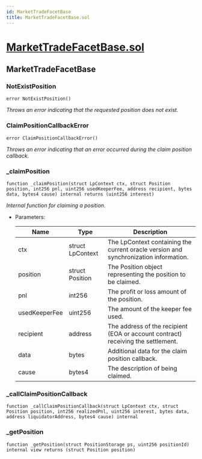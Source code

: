 ```yaml
---
id: MarketTradeFacetBase
title: MarketTradeFacetBase.sol
---
```

# [MarketTradeFacetBase.sol](https://github.com/chromatic-protocol/contracts/tree/main/contracts/core/facets/market/MarketTradeFacetBase.sol)

## MarketTradeFacetBase

### NotExistPosition

```solidity
error NotExistPosition()
```

_Throws an error indicating that the requested position does not exist._

### ClaimPositionCallbackError

```solidity
error ClaimPositionCallbackError()
```

_Throws an error indicating that an error occurred during the claim position callback._

### _claimPosition

```solidity
function _claimPosition(struct LpContext ctx, struct Position position, int256 pnl, uint256 usedKeeperFee, address recipient, bytes data, bytes4 cause) internal returns (uint256 interest)
```

_Internal function for claiming a position._

- Parameters:

  | Name | Type | Description |
  | ---- | ---- | ----------- |
  | ctx | struct LpContext | The LpContext containing the current oracle version and synchronization information. |
  | position | struct Position | The Position object representing the position to be claimed. |
  | pnl | int256 | The profit or loss amount of the position. |
  | usedKeeperFee | uint256 | The amount of the keeper fee used. |
  | recipient | address | The address of the recipient (EOA or account contract) receiving the settlement. |
  | data | bytes | Additional data for the claim position callback. |
  | cause | bytes4 | The description of being claimed. |

### _callClaimPositionCallback

```solidity
function _callClaimPositionCallback(struct LpContext ctx, struct Position position, int256 realizedPnl, uint256 interest, bytes data, address liquidatorAddress, bytes4 cause) internal
```

### _getPosition

```solidity
function _getPosition(struct PositionStorage ps, uint256 positionId) internal view returns (struct Position position)
```

